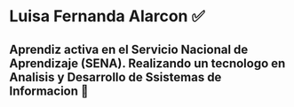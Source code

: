 # Luisa Fernanda Alarcon :white_check_mark:
## Aprendiz activa en el Servicio Nacional de Aprendizaje (SENA). Realizando un tecnologo en Analisis y Desarrollo de Ssistemas de Informacion 🚀
